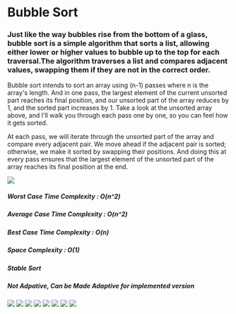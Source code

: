 <h1>Bubble Sort</h1>
<h3>Just like the way bubbles rise from the bottom of a glass, bubble sort is a simple algorithm that sorts a list, allowing either lower or higher values to bubble up to the top for each traversal.The algorithm traverses a list and compares adjacent values, swapping them if they are not in the correct order.</h3>
<p>Bubble sort intends to sort an array using (n-1) passes where n is the array's length. And in one pass, the largest element of the current unsorted part reaches its final position, and our unsorted part of the array reduces by 1, and the sorted part increases by 1. Take a look at the unsorted array above, and I'll walk you through each pass one by one, so you can feel how it gets sorted.</p>
<p>At each pass, we will iterate through the unsorted part of the array and compare every adjacent pair. We move ahead if the adjacent pair is sorted; otherwise, we make it sorted by swapping their positions. And doing this at every pass ensures that the largest element of the unsorted part of the array reaches its final position at the end.</p>
<img src="https://miro.medium.com/max/1400/1*HttdxcZxCegVmAPkup6DiA.jpeg">
<h5>Worst Case Time Complexity : O(n^2)</h5>
<h5>Average Case Time Complexity : O(n^2)</h5>
<h5>Best Case Time Complexity : O(n)</h5>
<h5>Space Complexity : O(1)</h5>
<h5>Stable Sort</h5>
<h5>Not Adpative, Can be Made Adaptive for implemented version</h5>
<img src="https://miro.medium.com/max/1400/1*0G-HWCiByHVPedrKXwS8iQ.jpeg">
<img src="https://miro.medium.com/max/1400/1*lRoU4JrRQBH-AZoT0-YSnA.jpeg">
<img src="https://miro.medium.com/max/1400/1*0G-HWCiByHVPedrKXwS8iQ.jpeg">
<img src="https://miro.medium.com/max/1400/1*Jr_uC0fr4iyppSm6yw8RYA.jpeg">
<img src="https://miro.medium.com/max/1400/1*PfplDsnnIzG8_k236zYevw.jpeg">
<img src="https://miro.medium.com/max/1400/1*x4RU6LfTVRAPFZgUfylnEg.jpeg">
<img src="https://encrypted-tbn0.gstatic.com/images?q=tbn:ANd9GcRK4V17yf8GRj4VdwCo5Cs6Fes0FiOr4h_NAw&usqp=CAU">
<img src="https://www.freecodecamp.org/news/content/images/2019/06/image-56.png">
